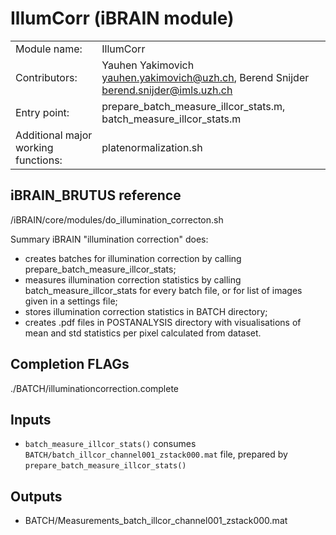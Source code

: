 # IllumCorr (iBRAIN module)

|||
|---|---|
| Module name: | IllumCorr |
| Contributors: | Yauhen Yakimovich <yauhen.yakimovich@uzh.ch>, Berend Snijder <berend.snijder@imls.uzh.ch> |
| Entry point: | prepare_batch_measure_illcor_stats.m, batch_measure_illcor_stats.m |
| Additional major working functions: | platenormalization.sh |


## iBRAIN_BRUTUS reference 

/iBRAIN/core/modules/do_illumination_correcton.sh

Summary iBRAIN "illumination correction" does:
- creates batches for illumination correction by calling prepare_batch_measure_illcor_stats;
- measures illumination correction statistics by calling batch_measure_illcor_stats for every batch file, or for list of images given in a settings file;
- stores illumination correction statistics in BATCH directory;
- creates .pdf files in POSTANALYSIS directory with visualisations of mean and std statistics per pixel calculated from dataset.

## Completion FLAGs
./BATCH/illuminationcorrection.complete


## Inputs

- `batch_measure_illcor_stats()` consumes `BATCH/batch_illcor_channel001_zstack000.mat` file, prepared by `prepare_batch_measure_illcor_stats()`

## Outputs

- BATCH/Measurements_batch_illcor_channel001_zstack000.mat

